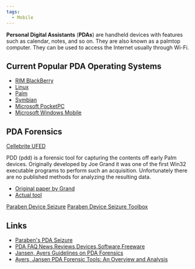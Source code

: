 ```yaml
---
tags:
  - Mobile
---
```

**Personal Digital Assistants** (**PDAs**) are handheld devices with features
such as calendar, notes, and so on. They are also known as a palmtop computer.
They can be used to access the Internet usually through Wi-Fi.

## Current Popular PDA Operating Systems

* [RIM BlackBerry](rim_blackberry.md)
* [Linux](linux.md)
* [Palm](palm.md)
* [Symbian](symbian.md)
* [Microsoft PocketPC](microsoft_pocketpc.md)
* [Microsoft Windows Mobile](microsoft_windows_mobile.md)

## PDA Forensics

[Cellebrite UFED](cellebrite_ufed.md)

<!-- -->

PDD (pdd) is a forensic tool for capturing the contents off early Palm
devices. Originally developed by Joe Grand it was one of the first Win32
executable programs to perform such an acquisition. Unfortunately there
are no published methods for analyzing the resulting data.

* [Original paper by Grand](https://simson.net/ref/2005/csci_e-170/ref/pdd_palm_forensics.pdf)
* [Actual tool](http://packetstormsecurity.org/palm/)

<!-- -->

[Paraben Device Seizure](paraben_device_seizure.md)
[Paraben Device Seizure Toolbox](paraben_device_seizure_toolbox.md)

## Links

* [Paraben's PDA Seizure](http://www.paraben-forensics.com/catalog/product_info.php?cPath=25&products_id=107)
* [PDA FAQ,News,Reviews,Devices,Software,Freeware](http://www.mypocketpcmobile.com)
* [Jansen, Ayers Guidelines on PDA Forensics](http://csrc.nist.gov/publications/nistpubs/800-72/sp800-72.pdf)
* [Ayers, Jansen PDA Forensic Tools: An Overview and Analysis](http://csrc.nist.gov/publications/nistir/nistir-7100-PDAForensics.pdf)
